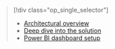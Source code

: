 > [!div class="op_single_selector"]
> * [Architectural overview](../articles/machine-learning/team-data-science-process/cortana-analytics-playbook-vehicle-telemetry.md)
> * [Deep dive into the solution](../articles/machine-learning/team-data-science-process/cortana-analytics-playbook-vehicle-telemetry-deep-dive.md)
> * [Power BI dashboard setup](../articles/machine-learning/team-data-science-process/cortana-analytics-playbook-vehicle-telemetry-powerbi.md)
> 
> 

